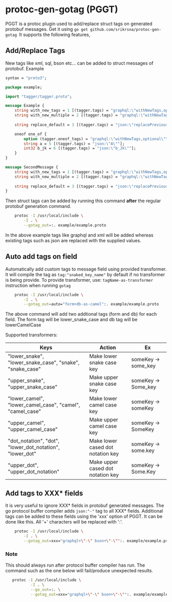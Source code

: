 # protoc-gen-gotag (PGGT)

PGGT is a protoc plugin used to add/replace struct tags on generated protobuf messages.
Get  it using ```go get github.com/srikrsna/protoc-gen-gotag ```It supports the following features,

## Add/Replace Tags

New tags like xml, sql, bson etc... can be added to struct messages of protobuf. Example
```proto
syntax = "proto3";

package example;

import "tagger/tagger.proto";

message Example {
    string with_new_tags = 1 [(tagger.tags) = "graphql:\"withNewTags,optional\"" ];
    string with_new_multiple = 2 [(tagger.tags) = "graphql:\"withNewTags,optional\" xml:\"multi,omitempty\"" ];
    
    string replace_default = 3 [(tagger.tags) = "json:\"replacePrevious\""] ; 

    oneof one_of {
        option (tagger.oneof_tags) = "graphql:\"withNewTags,optional\"";
        string a = 5 [(tagger.tags) = "json:\"A\""];
        int32 b_jk = 6 [(tagger.tags) = "json:\"b_Jk\""];
    }
}

message SecondMessage {
    string with_new_tags = 1 [(tagger.tags) = "graphql:\"withNewTags,optional\"" ];
    string with_new_multiple = 2 [(tagger.tags) = "graphql:\"withNewTags,optional\" xml:\"multi,omitempty\"" ];
    
    string replace_default = 3 [(tagger.tags) = "json:\"replacePrevious\""] ; 
}
``` 

Then struct tags can be added by running this command **after** the regular protobuf generation command.
```bash
    protoc -I /usr/local/include \
    	-I . \
    	--gotag_out=:. example/example.proto
```

In the above example tags like graphql and xml will be added whereas existing tags such as json are replaced with the supplied values. 

## Auto add tags on field

Automatically add custom tags to message field using provided transformer.
It will compile the tag as ```tag:"snaked_key_name"``` by default if no transformer is being provide.
To provide transformer, use: ```tagName-as-transformer``` instruction when running `gotag`

```bash
    protoc -I /usr/local/include \
    	-I . \
    	--gotag_out=auto="form+db-as-camel":. example/example.proto
```

The above command will add two addtional tags (form and db) for each field. The form tag will be lower_snake_case and db tag will be lowerCamelCase

Supported transformers:

| Keys                                                     | Action                            | Ex                  | 
| -------------------------------------------------------- | --------------------------------- | ------------------- |
| "lower_snake", "lower_snake_case", "snake", "snake_case" | Make lower  snake case key        | someKey -> some_key |
| "upper_snake", "upper_snake_case"                        | Make upper snake case key         | someKey -> Some_key |
| "lower_camel", "lower_camel_case", "camel", "camel_case" | Make lower camel case key         | someKey -> someKey  |
| "upper_camel", "upper_camel_case"                        | Make upper camel case key         | someKey -> SomeKey  |
| "dot_notation", "dot", "lower_dot_notation", "lower_dot" | Make lower cased dot notation key | someKey -> some.key |
| "upper_dot", "upper_dot_notation"                        | Make upper cased dot notation key | someKey -> Some.Key | 

## Add tags to XXX* fields

It is very useful to ignore XXX* fields in protobuf generated messages. The go protocol buffer compiler adds ```json:"-"``` tag to all XXX* fields. Additional tags can be added to these fields using the 'xxx' option of PGGT. It can be done like this. All '+' characters will be replaced with ':'.

```bash
    protoc -I /usr/local/include \
    	-I . \
    	--gotag_out=xxx="graphql+\"-\" bson+\"-\"":. example/example.proto
```

### Note
 
 This should always run after protocol buffer compiler has run. The command such as the one below will fail/produce unexpected results.
 ```bash
    protoc -I /usr/local/include \
        	-I . \
        	--go_out=:. \
        	--gotag_out=xxx="graphql+\"-\" bson+\"-\"":. example/example.proto
``` 
